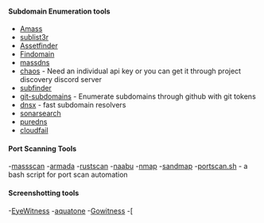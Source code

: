 #### Subdomain Enumeration tools

- [Amass](https://github.com/OWASP/Amass) 
- [sublist3r](https://github.com/aboul3la/Sublist3r)
- [Assetfinder](https://github.com/tomnomnom/assetfinder)
- [Findomain](https://github.com/Edu4rdSHL/findomain)
- [massdns](https://github.com/blechschmidt/massdns)
- [chaos](https://github.com/projectdiscovery/chaos-client) - Need an individual api key or you can get it through project discovery discord server
- [subfinder](https://github.com/projectdiscovery/subfinder)
- [git-subdomains](https://github.com/gwen001/github-subdomains) - Enumerate subdomains through github with git tokens
- [dnsx](https://github.com/projectdiscovery/dnsx) - fast subdomain resolvers
- [sonarsearch](https://github.com/Cgboal/SonarSearch) 
- [puredns](https://github.com/d3mondev/puredns)
- [cloudfail](https://github.com/m0rtem/CloudFail)

#### Port Scanning Tools

-[massscan](https://github.com/robertdavidgraham/masscan)
-[armada](https://github.com/resyncgg/armada)
-[rustscan](https://github.com/RustScan/RustScan)
-[naabu](https://github.com/projectdiscovery/naabu)
-[nmap](https://github.com/nmap/nmap)
-[sandmap](https://github.com/trimstray/sandmap)
-[portscan.sh](https://github.com/KathanP19/portscan.sh) - a bash script for port scan automation

#### Screenshotting tools

-[EyeWitness](https://github.com/FortyNorthSecurity/EyeWitness)
-[aquatone](https://github.com/michenriksen/aquatone)
-[Gowitness](https://github.com/sensepost/gowitness)
-[

